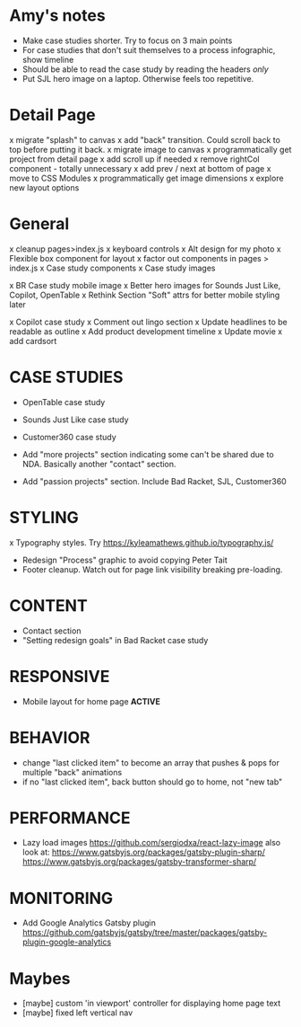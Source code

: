 # Amy's notes
- Make case studies shorter. Try to focus on 3 main points
- For case studies that don't suit themselves to a process infographic, show timeline
- Should be able to read the case study by reading the headers *only*
- Put SJL hero image on a laptop. Otherwise feels too repetitive.



# Detail Page
x migrate "splash" to canvas
x add "back" transition. Could scroll back to top before putting it back.
x migrate image to canvas
x programmatically get project from detail page
x add scroll up if needed
x remove rightCol component - totally unnecessary
x add prev / next at bottom of page
x move to CSS Modules
x programmatically get image dimensions
x explore new layout options

# General
x cleanup pages>index.js
x keyboard controls
x Alt design for my photo
x Flexible box component for layout
x factor out components in pages > index.js
x Case study components
x Case study images

x BR Case study mobile image
x Better hero images for Sounds Just Like, Copilot, OpenTable
x Rethink Section "Soft" attrs for better mobile styling later

x Copilot case study
  x Comment out lingo section
  x Update headlines to be readable as outline
  x Add product development timeline
  x Update movie
  x add cardsort


# CASE STUDIES
- OpenTable case study
- Sounds Just Like case study
- Customer360 case study

- Add "more projects" section indicating some can't be shared due to NDA.
  Basically another "contact" section.

- Add "passion projects" section. Include Bad Racket, SJL, Customer360


# STYLING
x Typography styles. Try https://kyleamathews.github.io/typography.js/
- Redesign "Process" graphic to avoid copying Peter Tait
- Footer cleanup. Watch out for page link visibility breaking pre-loading.

# CONTENT
- Contact section
- "Setting redesign goals" in Bad Racket case study


# RESPONSIVE
- Mobile layout for home page **ACTIVE**


# BEHAVIOR
- change "last clicked item" to become an array that pushes & pops for multiple "back" animations
- if no "last clicked item", back button should go to home, not "new tab"


# PERFORMANCE
- Lazy load images https://github.com/sergiodxa/react-lazy-image
  also look at:
      https://www.gatsbyjs.org/packages/gatsby-plugin-sharp/
      https://www.gatsbyjs.org/packages/gatsby-transformer-sharp/

# MONITORING
- Add Google Analytics Gatsby plugin https://github.com/gatsbyjs/gatsby/tree/master/packages/gatsby-plugin-google-analytics


# Maybes
- [maybe] custom 'in viewport' controller for displaying home page text
- [maybe] fixed left vertical nav

